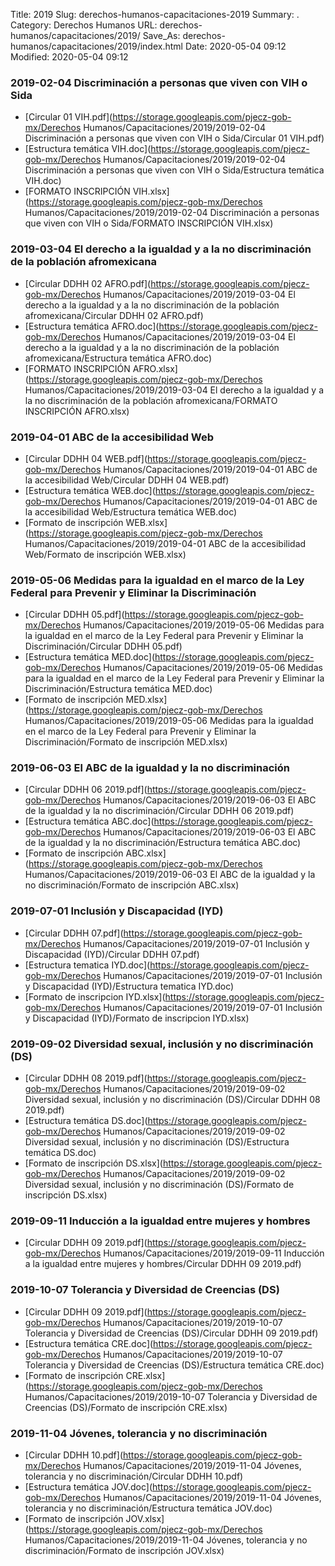 Title: 2019
Slug: derechos-humanos-capacitaciones-2019
Summary: .
Category: Derechos Humanos
URL: derechos-humanos/capacitaciones/2019/
Save_As: derechos-humanos/capacitaciones/2019/index.html
Date: 2020-05-04 09:12
Modified: 2020-05-04 09:12


 



### 2019-02-04 Discriminación a personas que viven con VIH o Sida


* [Circular 01 VIH.pdf](https://storage.googleapis.com/pjecz-gob-mx/Derechos Humanos/Capacitaciones/2019/2019-02-04 Discriminación a personas que viven con VIH o Sida/Circular 01 VIH.pdf)
* [Estructura temática VIH.doc](https://storage.googleapis.com/pjecz-gob-mx/Derechos Humanos/Capacitaciones/2019/2019-02-04 Discriminación a personas que viven con VIH o Sida/Estructura temática VIH.doc)
* [FORMATO INSCRIPCIÓN VIH.xlsx](https://storage.googleapis.com/pjecz-gob-mx/Derechos Humanos/Capacitaciones/2019/2019-02-04 Discriminación a personas que viven con VIH o Sida/FORMATO INSCRIPCIÓN VIH.xlsx)


### 2019-03-04 El derecho a la igualdad y a la no discriminación de la población afromexicana


* [Circular DDHH 02 AFRO.pdf](https://storage.googleapis.com/pjecz-gob-mx/Derechos Humanos/Capacitaciones/2019/2019-03-04 El derecho a la igualdad y a la no discriminación de la población afromexicana/Circular DDHH 02 AFRO.pdf)
* [Estructura temática AFRO.doc](https://storage.googleapis.com/pjecz-gob-mx/Derechos Humanos/Capacitaciones/2019/2019-03-04 El derecho a la igualdad y a la no discriminación de la población afromexicana/Estructura temática AFRO.doc)
* [FORMATO INSCRIPCIÓN AFRO.xlsx](https://storage.googleapis.com/pjecz-gob-mx/Derechos Humanos/Capacitaciones/2019/2019-03-04 El derecho a la igualdad y a la no discriminación de la población afromexicana/FORMATO INSCRIPCIÓN AFRO.xlsx)


### 2019-04-01 ABC de la accesibilidad Web


* [Circular DDHH 04 WEB.pdf](https://storage.googleapis.com/pjecz-gob-mx/Derechos Humanos/Capacitaciones/2019/2019-04-01 ABC de la accesibilidad Web/Circular DDHH 04 WEB.pdf)
* [Estructura temática WEB.doc](https://storage.googleapis.com/pjecz-gob-mx/Derechos Humanos/Capacitaciones/2019/2019-04-01 ABC de la accesibilidad Web/Estructura temática WEB.doc)
* [Formato de inscripción WEB.xlsx](https://storage.googleapis.com/pjecz-gob-mx/Derechos Humanos/Capacitaciones/2019/2019-04-01 ABC de la accesibilidad Web/Formato de inscripción WEB.xlsx)


### 2019-05-06 Medidas para la igualdad en el marco de la Ley Federal para Prevenir y Eliminar la Discriminación


* [Circular DDHH 05.pdf](https://storage.googleapis.com/pjecz-gob-mx/Derechos Humanos/Capacitaciones/2019/2019-05-06 Medidas para la igualdad en el marco de la Ley Federal para Prevenir y Eliminar la Discriminación/Circular DDHH 05.pdf)
* [Estructura temática MED.doc](https://storage.googleapis.com/pjecz-gob-mx/Derechos Humanos/Capacitaciones/2019/2019-05-06 Medidas para la igualdad en el marco de la Ley Federal para Prevenir y Eliminar la Discriminación/Estructura temática MED.doc)
* [Formato de inscripción MED.xlsx](https://storage.googleapis.com/pjecz-gob-mx/Derechos Humanos/Capacitaciones/2019/2019-05-06 Medidas para la igualdad en el marco de la Ley Federal para Prevenir y Eliminar la Discriminación/Formato de inscripción MED.xlsx)


### 2019-06-03 El ABC de la igualdad y la no discriminación


* [Circular DDHH 06 2019.pdf](https://storage.googleapis.com/pjecz-gob-mx/Derechos Humanos/Capacitaciones/2019/2019-06-03 El ABC de la igualdad y la no discriminación/Circular DDHH 06 2019.pdf)
* [Estructura temática ABC.doc](https://storage.googleapis.com/pjecz-gob-mx/Derechos Humanos/Capacitaciones/2019/2019-06-03 El ABC de la igualdad y la no discriminación/Estructura temática ABC.doc)
* [Formato de inscripción ABC.xlsx](https://storage.googleapis.com/pjecz-gob-mx/Derechos Humanos/Capacitaciones/2019/2019-06-03 El ABC de la igualdad y la no discriminación/Formato de inscripción ABC.xlsx)


### 2019-07-01 Inclusión y Discapacidad (IYD)


* [Circular DDHH 07.pdf](https://storage.googleapis.com/pjecz-gob-mx/Derechos Humanos/Capacitaciones/2019/2019-07-01 Inclusión y Discapacidad (IYD)/Circular DDHH 07.pdf)
* [Estructura tematica IYD.doc](https://storage.googleapis.com/pjecz-gob-mx/Derechos Humanos/Capacitaciones/2019/2019-07-01 Inclusión y Discapacidad (IYD)/Estructura tematica IYD.doc)
* [Formato de inscripcion IYD.xlsx](https://storage.googleapis.com/pjecz-gob-mx/Derechos Humanos/Capacitaciones/2019/2019-07-01 Inclusión y Discapacidad (IYD)/Formato de inscripcion IYD.xlsx)


### 2019-09-02 Diversidad sexual, inclusión y no discriminación (DS)


* [Circular DDHH 08 2019.pdf](https://storage.googleapis.com/pjecz-gob-mx/Derechos Humanos/Capacitaciones/2019/2019-09-02 Diversidad sexual, inclusión y no discriminación (DS)/Circular DDHH 08 2019.pdf)
* [Estructura temática DS.doc](https://storage.googleapis.com/pjecz-gob-mx/Derechos Humanos/Capacitaciones/2019/2019-09-02 Diversidad sexual, inclusión y no discriminación (DS)/Estructura temática DS.doc)
* [Formato de inscripción DS.xlsx](https://storage.googleapis.com/pjecz-gob-mx/Derechos Humanos/Capacitaciones/2019/2019-09-02 Diversidad sexual, inclusión y no discriminación (DS)/Formato de inscripción DS.xlsx)


### 2019-09-11 Inducción a la igualdad entre mujeres y hombres


* [Circular DDHH 09 2019.pdf](https://storage.googleapis.com/pjecz-gob-mx/Derechos Humanos/Capacitaciones/2019/2019-09-11 Inducción a la igualdad entre mujeres y hombres/Circular DDHH 09 2019.pdf)


### 2019-10-07 Tolerancia y Diversidad de Creencias (DS)


* [Circular DDHH 09 2019.pdf](https://storage.googleapis.com/pjecz-gob-mx/Derechos Humanos/Capacitaciones/2019/2019-10-07 Tolerancia y Diversidad de Creencias (DS)/Circular DDHH 09 2019.pdf)
* [Estructura temática CRE.doc](https://storage.googleapis.com/pjecz-gob-mx/Derechos Humanos/Capacitaciones/2019/2019-10-07 Tolerancia y Diversidad de Creencias (DS)/Estructura temática CRE.doc)
* [Formato de inscripción CRE.xlsx](https://storage.googleapis.com/pjecz-gob-mx/Derechos Humanos/Capacitaciones/2019/2019-10-07 Tolerancia y Diversidad de Creencias (DS)/Formato de inscripción CRE.xlsx)


### 2019-11-04 Jóvenes, tolerancia y no discriminación


* [Circular DDHH 10.pdf](https://storage.googleapis.com/pjecz-gob-mx/Derechos Humanos/Capacitaciones/2019/2019-11-04 Jóvenes, tolerancia y no discriminación/Circular DDHH 10.pdf)
* [Estructura temática JOV.doc](https://storage.googleapis.com/pjecz-gob-mx/Derechos Humanos/Capacitaciones/2019/2019-11-04 Jóvenes, tolerancia y no discriminación/Estructura temática JOV.doc)
* [Formato de inscripción JOV.xlsx](https://storage.googleapis.com/pjecz-gob-mx/Derechos Humanos/Capacitaciones/2019/2019-11-04 Jóvenes, tolerancia y no discriminación/Formato de inscripción JOV.xlsx)



